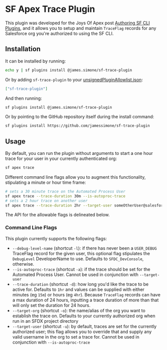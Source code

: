 # SF Apex Trace Plugin

This plugin was developed for the Joys Of Apex post [Authoring SF CLI Plugins](https://jamessimone.net/blog/joys-of-apex/authoring-sf-cli-plugins/), and it allows you to setup and maintain `TraceFlag` records for any Salesforce org you're authorized to using the SF CLI.

## Installation

It can be installed by running:

```bash
echo y | sf plugins install @james.simone/sf-trace-plugin
```

Or by adding `sf-trace-plugin` to your [unsignedPluginAllowlist.json](https://developer.salesforce.com/docs/atlas.en-us.sfdx_setup.meta/sfdx_setup/sfdx_setup_allowlist.htm):

```json
["sf-trace-plugin"]
```

And then running:

```bash
sf plugins install @james.simone/sf-trace-plugin
```

Or by pointing to the GitHub repository itself during the install command:

```bash
sf plugins install https://github.com/jamessimone/sf-trace-plugin
```

## Usage

By default, you can run the plugin without arguments to start a one hour trace for your user in your currently authenticated org:

```bash
sf apex trace
```

Different command line flags allow you to augment this functionality, stipulating a minute or hour time frame:

```bash
# sets a 30 minute trace on the Automated Process User
sf apex trace --trace-duration 30m --is-autoproc-trace
# sets a 2 hour trace on another user
sf apex trace --trace-duration 2hr --target-user someOtherUser@salesforce.com
```

The API for the allowable flags is delineated below.

### Command Line Flags

This plugin currently supports the following flags:

- `--debug-level-name` (shortcut `-l`): if there has never been a `USER_DEBUG` TraceFlag record for the given user, this optional flag stipulates the `DebugLevel` DeveloperName to use. Defaults to `SFDC_DevConsole`, otherwise.
- `--is-autoproc-trace` (shortcut `-a`): if the trace should be set for the Automated Process User. Cannot be used in conjunction with `--target-user`
- `--trace-duration` (shortcut `-d`): how long you'd like the trace to be active for. Defaults to `1hr` and values can be supplied with either minutes (eg `15m`) or hours (eg `4hr`). Because `TraceFlag` records can have a max duration of 24 hours, inputting a trace duration of more than that will only set the duration for 24 hours.
- `--target-org` (shortcut `-o`): the name/alias of the org you want to establish the trace on. Defaults to your currently authorized org when run in an SFDX project directory
- `--target-user` (shortcut `-u`): by default, traces are set for the currently authorized user; this flag allows you to override that and supply any valid username in the org to set a trace for. Cannot be used in conjunction with `--is-autoproc-trace`
